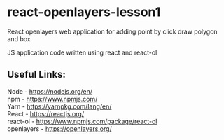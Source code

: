 # react-openlayers-lesson1
React openlayers web application for adding point by click draw polygon and box     

JS application code written using react and react-ol  

## Useful Links:  
Node - https://nodejs.org/en/  
npm - https://www.npmjs.com/  
Yarn - https://yarnpkg.com/lang/en/  
React - https://reactjs.org/   
react-ol - https://www.npmjs.com/package/react-ol  
openlayers - https://openlayers.org/  
